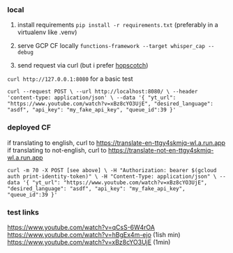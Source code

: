 ### local

1. install requirements `pip install -r requirements.txt` (preferably in a virtualenv like .venv)

2. serve GCP CF locally `functions-framework --target whisper_cap --debug`

3. send request via curl (but i prefer [hopscotch](https://hoppscotch.io/))

`curl http://127.0.0.1:8080` for a basic test

`curl --request POST \
  --url http://localhost:8080/ \
  --header 'content-type: application/json' \
  --data '{
  "yt_url": "https://www.youtube.com/watch?v=xBz8cYO3UjE",
  "desired_language": "asdf",
  "api_key": "my_fake_api_key",
  "queue_id":39
}'`

### deployed CF

if translating to english, curl to https://translate-en-ttgy4skmjq-wl.a.run.app
if translating to not-english, curl to https://translate-not-en-ttgy4skmjq-wl.a.run.app

`curl -m 70 -X POST [see above] \
-H "Authorization: bearer $(gcloud auth print-identity-token)" \
-H "Content-Type: application/json" \
--data '{
  "yt_url": "https://www.youtube.com/watch?v=xBz8cYO3UjE",
  "desired_language": "asdf",
  "api_key": "my_fake_api_key",
  "queue_id":39
}'`

### test links

https://www.youtube.com/watch?v=qCsS-6W4rOA
https://www.youtube.com/watch?v=hBgEx4m-ejo (1ish min)
https://www.youtube.com/watch?v=xBz8cYO3UjE (1min)
